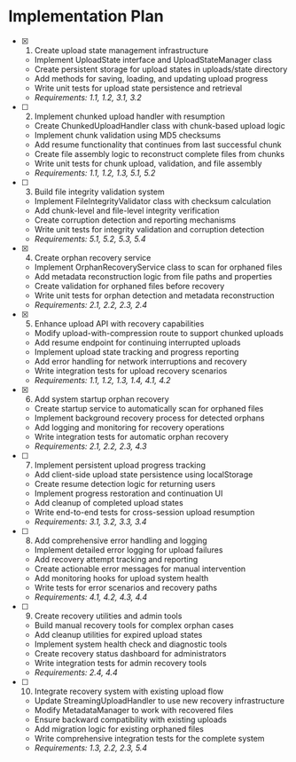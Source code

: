 # Implementation Plan

- [x] 1. Create upload state management infrastructure
  - Implement UploadState interface and UploadStateManager class
  - Create persistent storage for upload states in uploads/state directory
  - Add methods for saving, loading, and updating upload progress
  - Write unit tests for upload state persistence and retrieval
  - _Requirements: 1.1, 1.2, 3.1, 3.2_

- [ ] 2. Implement chunked upload handler with resumption
  - Create ChunkedUploadHandler class with chunk-based upload logic
  - Implement chunk validation using MD5 checksums
  - Add resume functionality that continues from last successful chunk
  - Create file assembly logic to reconstruct complete files from chunks
  - Write unit tests for chunk upload, validation, and file assembly
  - _Requirements: 1.1, 1.2, 1.3, 5.1, 5.2_

- [ ] 3. Build file integrity validation system
  - Implement FileIntegrityValidator class with checksum calculation
  - Add chunk-level and file-level integrity verification
  - Create corruption detection and reporting mechanisms
  - Write unit tests for integrity validation and corruption detection
  - _Requirements: 5.1, 5.2, 5.3, 5.4_

- [x] 4. Create orphan recovery service
  - Implement OrphanRecoveryService class to scan for orphaned files
  - Add metadata reconstruction logic from file paths and properties
  - Create validation for orphaned files before recovery
  - Write unit tests for orphan detection and metadata reconstruction
  - _Requirements: 2.1, 2.2, 2.3, 2.4_

- [x] 5. Enhance upload API with recovery capabilities
  - Modify upload-with-compression route to support chunked uploads
  - Add resume endpoint for continuing interrupted uploads
  - Implement upload state tracking and progress reporting
  - Add error handling for network interruptions and recovery
  - Write integration tests for upload recovery scenarios
  - _Requirements: 1.1, 1.2, 1.3, 1.4, 4.1, 4.2_

- [x] 6. Add system startup orphan recovery
  - Create startup service to automatically scan for orphaned files
  - Implement background recovery process for detected orphans
  - Add logging and monitoring for recovery operations
  - Write integration tests for automatic orphan recovery
  - _Requirements: 2.1, 2.2, 2.3, 4.3_

- [ ] 7. Implement persistent upload progress tracking
  - Add client-side upload state persistence using localStorage
  - Create resume detection logic for returning users
  - Implement progress restoration and continuation UI
  - Add cleanup of completed upload states
  - Write end-to-end tests for cross-session upload resumption
  - _Requirements: 3.1, 3.2, 3.3, 3.4_

- [ ] 8. Add comprehensive error handling and logging
  - Implement detailed error logging for upload failures
  - Add recovery attempt tracking and reporting
  - Create actionable error messages for manual intervention
  - Add monitoring hooks for upload system health
  - Write tests for error scenarios and recovery paths
  - _Requirements: 4.1, 4.2, 4.3, 4.4_

- [ ] 9. Create recovery utilities and admin tools
  - Build manual recovery tools for complex orphan cases
  - Add cleanup utilities for expired upload states
  - Implement system health check and diagnostic tools
  - Create recovery status dashboard for administrators
  - Write integration tests for admin recovery tools
  - _Requirements: 2.4, 4.4_

- [ ] 10. Integrate recovery system with existing upload flow
  - Update StreamingUploadHandler to use new recovery infrastructure
  - Modify MetadataManager to work with recovered files
  - Ensure backward compatibility with existing uploads
  - Add migration logic for existing orphaned files
  - Write comprehensive integration tests for the complete system
  - _Requirements: 1.3, 2.2, 2.3, 5.4_
